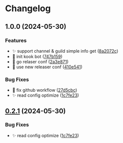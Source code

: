 # Changelog

## 1.0.0 (2024-05-30)


### Features

* :sparkles: support channel & guild simple info get ([8a2072c](https://github.com/Aimerny/kook-go/commit/8a2072cfd0521747421ad55f3569e8c717212fbb))
* :tada: init kook bot ([747b159](https://github.com/Aimerny/kook-go/commit/747b1599fb2aefa50f261a2bf19aab4c6df0e082))
* :wrench: go relaser conf ([2a3e871](https://github.com/Aimerny/kook-go/commit/2a3e871580301729dbead6f509d3dbf3117ffc28))
* :wrench: use new releaser conf ([410e541](https://github.com/Aimerny/kook-go/commit/410e54126267996b932593447098385918eb956a))


### Bug Fixes

* :bug: fix github workflow ([27d5cbc](https://github.com/Aimerny/kook-go/commit/27d5cbc34b5119099bd3a774ff2149883016c324))
* :sparkles: read config optimize ([1c7fe23](https://github.com/Aimerny/kook-go/commit/1c7fe236764859d57883b5e0a11a9680c5f307c0))

## [0.2.1](https://github.com/Aimerny/kook-go/compare/v0.2.0...v0.2.1) (2024-05-30)


### Bug Fixes

* :sparkles: read config optimize ([1c7fe23](https://github.com/Aimerny/kook-go/commit/1c7fe236764859d57883b5e0a11a9680c5f307c0))
